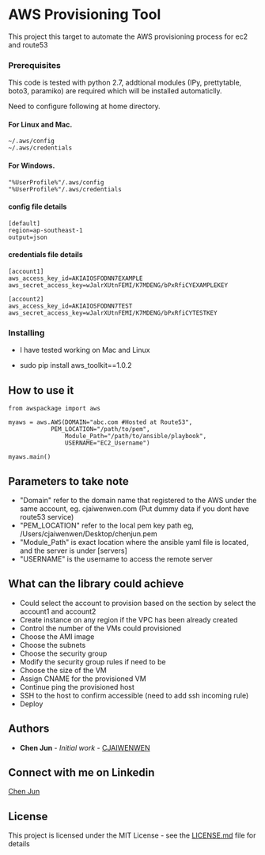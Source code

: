 # AWS Provisioning Tool

This project this target to automate the AWS provisioning process for ec2 and route53

### Prerequisites

This code is tested with python 2.7, addtional modules (IPy, prettytable, boto3, paramiko) are required which will be installed automaticlly.

Need to configure following at home directory.

#### For Linux and Mac.
```
~/.aws/config
~/.aws/credentials
```

#### For Windows.
```
"%UserProfile%"/.aws/config
"%UserProfile%"/.aws/credentials
```

#### config file details
```
[default]
region=ap-southeast-1
output=json
```
#### credentials file details
```
[account1]
aws_access_key_id=AKIAIOSFODNN7EXAMPLE
aws_secret_access_key=wJalrXUtnFEMI/K7MDENG/bPxRfiCYEXAMPLEKEY

[account2]
aws_access_key_id=AKIAIOSFODNN7TEST
aws_secret_access_key=wJalrXUtnFEMI/K7MDENG/bPxRfiCYTESTKEY
```

### Installing

* I have tested working on Mac and Linux

* sudo pip install aws_toolkit==1.0.2

## How to use it

```
from awspackage import aws

myaws = aws.AWS(DOMAIN="abc.com #Hosted at Route53",
        	PEM_LOCATION="/path/to/pem",
                Module_Path="/path/to/ansible/playbook",
                USERNAME="EC2_Username")

myaws.main()
```

## Parameters to take note

* "Domain" refer to the domain name that registered to the AWS under the same account, eg. cjaiwenwen.com (Put dummy data if you dont have route53 service)
* "PEM_LOCATION" refer to the local pem key path eg, /Users/cjaiwenwen/Desktop/chenjun.pem 
* "Module_Path" is exact location where the ansible yaml file is located, and the server is under [servers]
* "USERNAME" is the username to access the remote server 

## What can the library could achieve

* Could select the account to provision based on the section by select the account1 and account2
* Create instance on any region if the VPC has been already created
* Control the number of the VMs could provisioned
* Choose the AMI image
* Choose the subnets
* Choose the security group
* Modify the security group rules if need to be
* Choose the size of the VM
* Assign CNAME for the provisioned VM
* Continue ping the provisioned host
* SSH to the host to confirm accessible (need to add ssh incoming rule)
* Deploy

## Authors

* **Chen Jun** - *Initial work* - [CJAIWENWEN](https://github.com/cjaiwenwen)

## Connect with me on Linkedin

[Chen Jun](https://www.linkedin.com/in/cjaiwenwen/) 

## License

This project is licensed under the MIT License - see the [LICENSE.md](LICENSE.md) file for details






